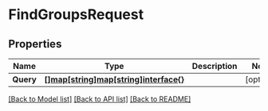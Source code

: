 # FindGroupsRequest

## Properties

Name | Type | Description | Notes
------------ | ------------- | ------------- | -------------
**Query** | [**[]map[string]map[string]interface{}**](map.md) |  | [optional] 

[[Back to Model list]](../README.md#documentation-for-models) [[Back to API list]](../README.md#documentation-for-api-endpoints) [[Back to README]](../README.md)


